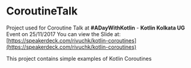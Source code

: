 # CoroutineTalk
Project used for Coroutine Talk at **#ADayWithKotlin** - **Kotlin Kolkata UG** Event on 25/11/2017
You can view the Slide at: [https://speakerdeck.com/rivuchk/kotlin-coroutines](https://speakerdeck.com/rivuchk/kotlin-coroutines)

This project contains simple examples of Kotlin Coroutines
